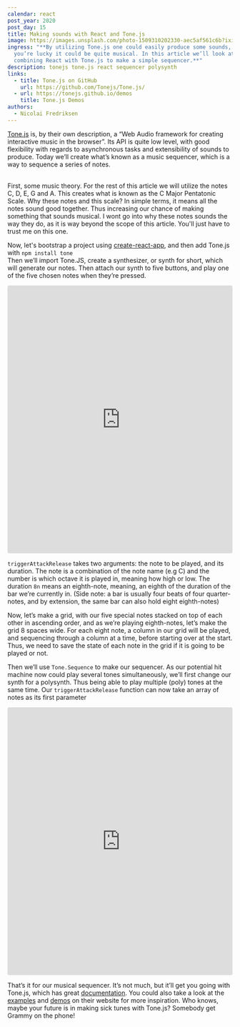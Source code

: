 ```yaml
---
calendar: react
post_year: 2020
post_day: 15
title: Making sounds with React and Tone.js
image: https://images.unsplash.com/photo-1509310202330-aec5af561c6b?ixid=MXwxMjA3fDB8MHxwaG90by1wYWdlfHx8fGVufDB8fHw%3D&ixlib=rb-1.2.1&auto=format&fit=crop&w=2584&q=80
ingress: "**By utilizing Tone.js one could easily produce some sounds, and if
  you’re lucky it could be quite musical. In this article we’ll look at
  combining React with Tone.js to make a simple sequencer.**"
description: tonejs tone.js react sequencer polysynth
links:
  - title: Tone.js on GitHub
    url: https://github.com/Tonejs/Tone.js/
  - url: https://tonejs.github.io/demos
    title: Tone.js Demos
authors:
  - Nicolai Fredriksen
---
```

[Tone.js](https://tonejs.github.io/) is, by their own description, a “Web Audio framework for creating interactive music in the browser”. Its API is quite low level, with good flexibility with regards to asynchronous tasks and extensibility of sounds to produce. Today we’ll create what’s known as a music sequencer, which is a way to sequence a series of notes.

\
First, some music theory. For the rest of this article we will utilize the notes C, D, E, G and A. This creates what is known as the C Major Pentatonic Scale. Why these notes and this scale? In simple terms, it means all the notes sound good together. Thus increasing our chance of making something that sounds musical. I wont go into why these notes sounds the way they do, as it is way beyond the scope of this article. You'll just have to trust me on this one.

Now, let's bootstrap a project using [create-react-app](https://create-react-app.dev/), and then add Tone.js with `npm install tone` \
Then we’ll import Tone.JS, create a synthesizer, or synth for short, which will generate our notes. Then attach our synth to five buttons, and play one of the five chosen notes when they’re pressed. 

<iframe src="https://codesandbox.io/embed/tonejs-react-part-1-x6463?fontsize=14&hidenavigation=1&theme=dark"
     style="width:100%; height:600px; border:0; border-radius: 4px; overflow:hidden;"
     title="ToneJS + React part 1"
     allow="accelerometer; ambient-light-sensor; camera; encrypted-media; geolocation; gyroscope; hid; microphone; midi; payment; usb; vr; xr-spatial-tracking"
     sandbox="allow-forms allow-modals allow-popups allow-presentation allow-same-origin allow-scripts"
   ></iframe>

`triggerAttackRelease` takes two arguments: the note to be played, and its duration. The note is a combination of the note name (e.g C) and the number is which octave it is played in, meaning how high or low. The duration `8n` means an eighth-note, meaning, an eighth of the duration of the bar we’re currently in. (Side note: a bar is usually four beats of four quarter-notes, and by extension, the same bar can also hold eight eighth-notes)

Now, let’s make a grid, with our five special notes stacked on top of each other in ascending order, and as we’re playing eighth-notes, let’s make the grid 8 spaces wide. For each eight note, a column in our grid will be played, and sequencing through a column at a time, before starting over at the start. Thus, we need to save the state of each note in the grid if it is going to be played or not.

Then we’ll use `Tone.Sequence` to make our sequencer. As our potential hit machine now could play several tones simultaneously, we’ll first change our synth for a polysynth. Thus being able to play multiple (poly) tones at the same time. Our `triggerAttackRelease` function can now take an array of notes as its first parameter 

<iframe src="https://codesandbox.io/embed/tonejs-react-part-2-fw9vt?fontsize=14&hidenavigation=1&theme=dark"
     style="width:100%; height:600px; border:0; border-radius: 4px; overflow:hidden;"
     title="ToneJS + React part 2"
     allow="accelerometer; ambient-light-sensor; camera; encrypted-media; geolocation; gyroscope; hid; microphone; midi; payment; usb; vr; xr-spatial-tracking"
     sandbox="allow-forms allow-modals allow-popups allow-presentation allow-same-origin allow-scripts"
   ></iframe>

That’s it for our musical sequencer. It’s not much, but it’ll get you going with Tone.js, which has great [documentation](https://tonejs.github.io/docs/14.7.58/index.html). You could also take a look at the [examples](https://tonejs.github.io/examples/) and [demos](https://tonejs.github.io/demos) on their website for more inspiration. Who knows, maybe your future is in making sick tunes with Tone.js? Somebody get Grammy on the phone!
